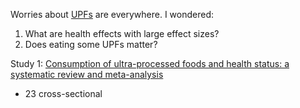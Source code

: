Worries about [UPFs](https://en.wikipedia.org/wiki/Ultra-processed_food) are everywhere. I wondered:

1. What are health effects with large effect sizes?
2. Does eating some UPFs matter?

Study 1:
[Consumption of ultra-processed foods and health status: a systematic review and meta-analysis](https://www.cambridge.org/core/journals/british-journal-of-nutrition/article/consumption-of-ultraprocessed-foods-and-health-status-a-systematic-review-and-metaanalysis/FDCA00C0C747AA36E1860BBF69A62704)

* 23 cross-sectional 